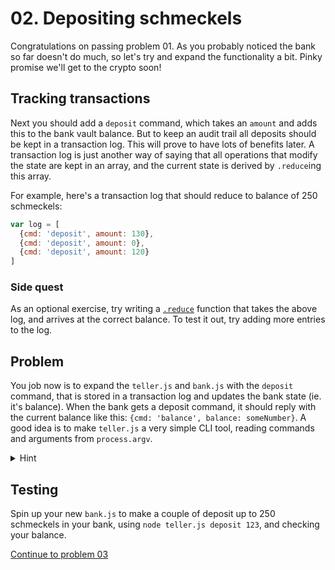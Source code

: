 # 02. Depositing schmeckels

Congratulations on passing problem 01. As you probably noticed the bank so far
doesn't do much, so let's try and expand the functionality a bit. Pinky promise we'll
get to the crypto soon!


## Tracking transactions

Next you should add a `deposit` command, which takes an `amount` and adds this
to the bank vault balance. But to keep an audit trail all deposits should be
kept in a transaction log. This will prove to have lots of benefits later. A
transaction log is just another way of saying that all operations that modify
the state are kept in an array, and the current state is derived by `.reduce`ing
this array.

For example, here's a transaction log that should reduce to balance of
250 schmeckels:

```js
var log = [
  {cmd: 'deposit', amount: 130},
  {cmd: 'deposit', amount: 0},
  {cmd: 'deposit', amount: 120}
]
```

### Side quest

As an optional exercise, try writing a [`.reduce`](https://developer.mozilla.org/en-US/docs/Web/JavaScript/Reference/Global_Objects/Array/Reduce)
function that takes the above log, and arrives at the correct balance. To test
it out, try adding more entries to the log.

## Problem

You job now is to expand the `teller.js` and `bank.js` with the `deposit`
command, that is stored in a transaction log and updates the bank state (ie.
it's balance). When the bank gets a deposit command, it should reply with the
current balance like this: `{cmd: 'balance', balance: someNumber}`.
A good idea is to make `teller.js` a very simple CLI tool, reading commands and
arguments from `process.argv`.

<details>
  <summary>Hint</summary>

You can easily handle multiple commands using a switch statement like this:

```js
switch (command) {
  case 'balance':
    // ...
    break

  case 'deposit':
    // ...
    break

  default:
    // Unknown command
    break
}
```

</details>

## Testing

Spin up your new `bank.js` to make a couple of deposit up to 250 schmeckels in
your bank, using `node teller.js deposit 123`, and checking your balance.

[Continue to problem 03](03.md)

